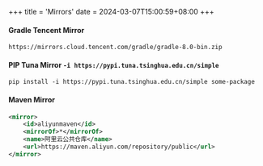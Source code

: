 +++
title = 'Mirrors'
date = 2024-03-07T15:00:59+08:00
+++


#### Gradle Tencent Mirror
`https://mirrors.cloud.tencent.com/gradle/gradle-8.0-bin.zip`

#### PIP Tuna Mirror `-i https://pypi.tuna.tsinghua.edu.cn/simple `
```shell
pip install -i https://pypi.tuna.tsinghua.edu.cn/simple some-package
```

#### Maven Mirror
```xml
<mirror>
    <id>aliyunmaven</id>
    <mirrorOf>*</mirrorOf>
    <name>阿里云公共仓库</name>
    <url>https://maven.aliyun.com/repository/public</url>
</mirror>
```

